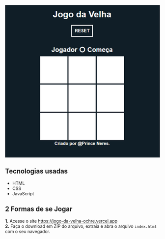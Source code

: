 <div align="center">
  <img src="JogoDaVelha.png" >
</div>

## Tecnologias usadas
* HTML
* CSS
* JavaScript

## 2 Formas de se Jogar
**1.** Acesse o site <https://jogo-da-velha-ochre.vercel.app>  
**2.** Faça o download em ZIP do arquivo, extraia e abra o arquivo `index.html` com o seu navegador.
